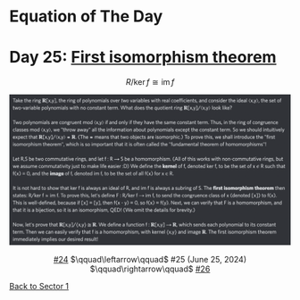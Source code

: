 # Equation of The Day

# Day 25: [First isomorphism theorem](https://en.wikipedia.org/wiki/Fundamental_theorem_on_homomorphisms)

$$R/\ker f\cong\operatorname{im}f$$

<picture><img alt="Day 25" src="0025.png"></picture>

<center><a href="0024.html">#24</a> $\qquad\leftarrow\qquad$ #25 (June 25, 2024) $\qquad\rightarrow\qquad$ <a href="0026.html">#26</a></center>

[Back to Sector 1](../0-63.md)